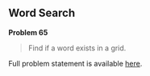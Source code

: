Word Search
-----------

**Problem 65**

> Find if a word exists in a grid.

Full problem statement is available [here][mirror].

[mirror]: https://github.com/rdtsc/codeeval-problem-statements/tree/master/hard/065-word-search/
          "View Problem Statement Mirror"

